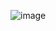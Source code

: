 ![image](https://user-images.githubusercontent.com/47289765/194019122-c81aac91-993f-4bb0-a19a-c9391f61eb33.png)
